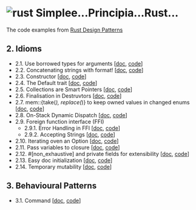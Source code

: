 # ![rust](https://img.shields.io/badge/Rust-000000?style=for-the-badge&logo=rust&logoColor=white) Simplee...Principia...Rust...
The code examples from [Rust Design Patterns](https://rust-unofficial.github.io/patterns/intro.html)

## 2. Idioms
- 2.1. Use borrowed types for arguments [[doc](https://rust-unofficial.github.io/patterns/idioms/coercion-arguments.html), [code](./idioms_2_01/)]
- 2.2. Concatenating strings with format! [[doc](https://rust-unofficial.github.io/patterns/idioms/concat-format.html), [code](./idioms_2_02/)]
- 2.3. Constructor [[doc](https://rust-unofficial.github.io/patterns/idioms/ctor.html), [code](./idioms_2_03/)]
- 2.4. The Default trait [[doc](https://rust-unofficial.github.io/patterns/idioms/default.html), [code](./idioms_2_04/)]
- 2.5. Collections are Smart Pointers [[doc](https://rust-unofficial.github.io/patterns/idioms/deref.html), [code](./idioms_2_05/)]
- 2.6. Finalisation in Destruvtors [[doc](https://rust-unofficial.github.io/patterns/idioms/dtor-finally.html), [code](./idioms_2_06/)]
- 2.7. mem::{take(_), replace(_)} to keep owned values in changed enums [[doc](https://rust-unofficial.github.io/patterns/idioms/mem-replace.html), [code](./idioms_2_07/)]
- 2.8. On-Stack Dynamic Dispatch [[doc](), [code](./idioms_2_08/)]
- 2.9. Foreign function interface (FFI)
    - 2.9.1. Error Handling in FFI [[doc](https://rust-unofficial.github.io/patterns/idioms/ffi/errors.html), [code](./idioms_2_09_01/)]
    - 2.9.2. Accepting Strings [[doc](https://rust-unofficial.github.io/patterns/idioms/ffi/accepting-strings.html), [code](./idioms_2_09_02/)]
- 2.10. Iterating oven an Option [[doc](https://rust-unofficial.github.io/patterns/idioms/option-iter.html), [code](./idioms_2_10/)]
- 2.11. Pass variables to closure [[doc](https://rust-unofficial.github.io/patterns/idioms/pass-var-to-closure.html), [code](./idioms_2_11/)]
- 2.12. #[non_exhaustive] and private fields for extensibility [[doc](https://rust-unofficial.github.io/patterns/idioms/priv-extend.html), [code](./idioms_2_12/)]
- 2.13. Easy doc initialization [[doc](https://rust-unofficial.github.io/patterns/idioms/rustdoc-init.html), [code](./idioms_2_13/)]
- 2.14. Temporary mutability [[doc](https://rust-unofficial.github.io/patterns/idioms/temporary-mutability.html), [code](./idioms_2_14/)]

## 3. Behavioural Patterns
- 3.1. Command [[doc](https://rust-unofficial.github.io/patterns/patterns/behavioural/command.html), [code](./behaviour/command/)]